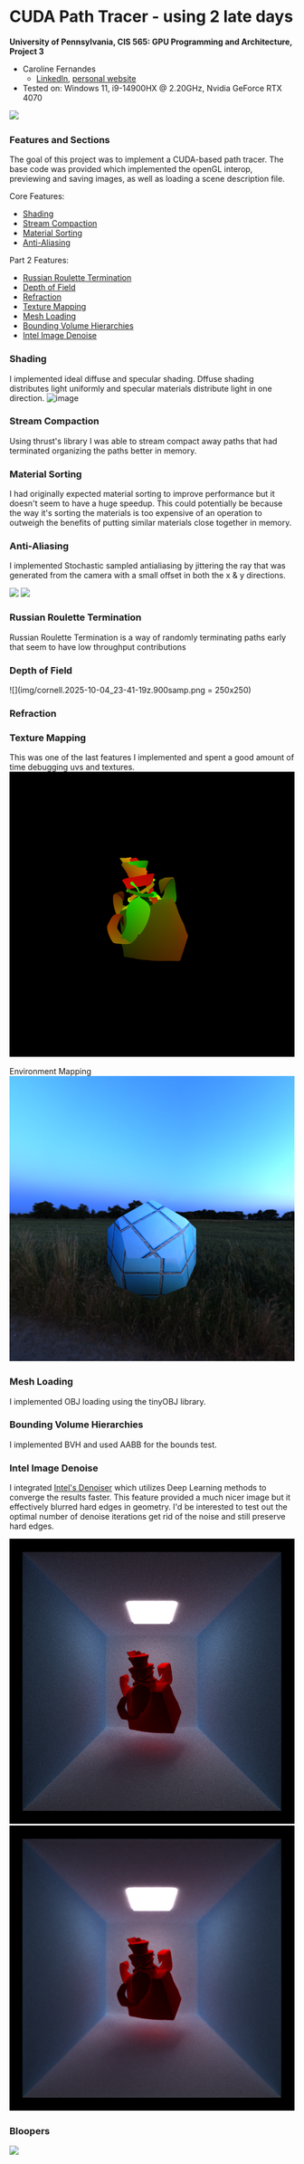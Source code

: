 CUDA Path Tracer - using 2 late days
================

**University of Pennsylvania, CIS 565: GPU Programming and Architecture, Project 3**

* Caroline Fernandes
  * [LinkedIn](https://www.linkedin.com/in/caroline-fernandes-0-/), [personal website](https://0cfernandes00.wixsite.com/visualfx)
* Tested on: Windows 11, i9-14900HX @ 2.20GHz, Nvidia GeForce RTX 4070

![](cornell.2025-10-04_23-55-03z.1088samp)

### Features and Sections

The goal of this project was to implement a CUDA-based path tracer. The base code was provided which implemented the openGL interop, previewing and saving images, as well as loading a scene description file.

Core Features:
- [Shading](https://github.com/0cfernandes00/Project3-CUDA-Path-Trace/blob/main/README.md#shading)
- [Stream Compaction](https://github.com/0cfernandes00/Project3-CUDA-Path-Trace/blob/main/README.md#stream-compaction)
- [Material Sorting](https://github.com/0cfernandes00/Project3-CUDA-Path-Trace/blob/main/README.md#material-sorting)
- [Anti-Aliasing](https://github.com/0cfernandes00/Project3-CUDA-Path-Trace/blob/main/README.md#anti-aliasing)

Part 2 Features:
- [Russian Roulette Termination](https://github.com/0cfernandes00/Project3-CUDA-Path-Trace/blob/main/README.md#russian-roulette-termination)
- [Depth of Field](https://github.com/0cfernandes00/Project3-CUDA-Path-Trace/blob/main/README.md#depth-of-field)
- [Refraction](https://github.com/0cfernandes00/Project3-CUDA-Path-Trace/blob/main/README.md#refraction)
- [Texture Mapping](https://github.com/0cfernandes00/Project3-CUDA-Path-Trace/blob/main/README.md#texture-mapping)
- [Mesh Loading](https://github.com/0cfernandes00/Project3-CUDA-Path-Trace/blob/main/README.md#mesh-loading)
- [Bounding Volume Hierarchies](https://github.com/0cfernandes00/Project3-CUDA-Path-Trace/blob/main/README.md#bouding-volume-hierarchies)
- [Intel Image Denoise](https://github.com/0cfernandes00/Project3-CUDA-Path-Trace/blob/main/README.md#intel-image-denoise)

### Shading
I implemented ideal diffuse and specular shading. Dffuse shading distributes light uniformly and specular materials distribute light in one direction.
<img width="1731" height="933" alt="image" src="https://github.com/user-attachments/assets/4b0928eb-f746-4c0d-8c66-b64b82889957" />


### Stream Compaction
Using thrust's library I was able to stream compact away paths that had terminated organizing the paths better in memory.

### Material Sorting
I had originally expected material sorting to improve performance but it doesn't seem to have a huge speedup. This could potentially be because the way it's sorting the materials is too expensive of an operation to outweigh the benefits of putting similar materials close together in memory. 

### Anti-Aliasing
I implemented Stochastic sampled antialiasing by jittering the ray that was generated from the camera with a small offset in both the x & y directions.

![](img/aliased_close.png=300x300) ![](img/antialiased_closeup.png=300x300)

### Russian Roulette Termination
Russian Roulette Termination is a way of randomly terminating paths early that seem to have low throughput contributions

### Depth of Field
![](img/cornell.2025-10-04_23-41-19z.900samp.png = 250x250)

### Refraction

### Texture Mapping
This was one of the last features I implemented and spent a good amount of time debugging uvs and textures.
![](img/cornell.2025-10-03_17-17-22z.81samp.png)

Environment Mapping
![](img/cornell.2025-10-04_03-36-46z.1025samp.png)

### Mesh Loading
I implemented OBJ loading using the tinyOBJ library.

### Bounding Volume Hierarchies
I implemented BVH and used AABB for the bounds test.

### Intel Image Denoise
I integrated [Intel's Denoiser](https://github.com/RenderKit/oidn) which utilizes Deep Learning methods to converge the results faster. This feature provided a much nicer image but it effectively blurred hard edges in geometry. I'd be interested to test out the optimal number of denoise iterations get rid of the noise and still preserve hard edges.

![](img/cornell.2025-10-03_03-10-42z.1120samp.png)
![](img/cornell.2025-10-03_05-08-47z.718samp.png)

### Bloopers
![](cornell.2025-10-04_22-02-03z.6samp.png)
